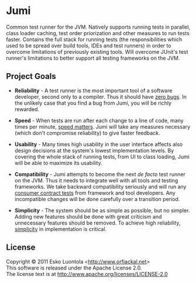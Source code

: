 
Jumi
====

Common test runner for the JVM. Natively supports running tests in parallel, class loader caching, test order priorization and other measures to run tests faster. Contains the full stack for running tests (the responsibilities which used to be spread over build tools, IDEs and test runners) in order to overcome limitations of previously existing tools. Will overcome JUnit's test runner's limitations to better support all testing frameworks on the JVM.


Project Goals
-------------

- **Reliability** - A test runner is the most important tool of a software developer, second only to a compiler. Thus it should have [zero bugs](http://jamesshore.com/Agile-Book/no_bugs.html). In the unlikely case that you find a bug from Jumi, you will be richly rewarded.

- **Speed** - When tests are run after each change to a line of code, many times per minute, [speed matters](http://agileinaflash.blogspot.com/2009/02/first.html). Jumi will take any measures necessary (which don't compromise reliability) to give faster feedback.

- **Usability** - Many times high usability in the user interface affects also design decisions at the system's lowest implementation levels. By covering the whole stack of running tests, from UI to class loading, Jumi will be able to maximize its usability.

- **Compatibility** - Jumi attempts to become the next *de facto* test runner on the JVM. Thus it needs to integrate well with all tools and testing frameworks. We take backward compatibility seriously and will run any [consumer contract tests](http://martinfowler.com/articles/consumerDrivenContracts.html) from framework and tool developers. Any incompatible changes will be done carefully over a transition period.

- **Simplicity** - The system should be as simple as possible, but no simpler. Adding new features should be done with great criticism and unnecessary features should be removed. To achieve high reliability, [simplicity](http://www.jbrains.ca/permalink/the-four-elements-of-simple-design) in implementation is critical.


License
-------

Copyright © 2011 Esko Luontola <<http://www.orfjackal.net>>  
This software is released under the Apache License 2.0.  
The license text is at <http://www.apache.org/licenses/LICENSE-2.0>
